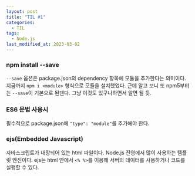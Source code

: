 ```yaml
---
layout: post
title: "TIL #1"
categories:
  - TIL
tags:
  - Node.js
last_modified_at: 2023-03-02
---
```


### npm install --save <module>
`--save` 옵션은 package.json의 dependency 항목에 모듈을 추가한다는 의미이다.
지금까지 `npm i <module>` 형식으로 모듈을 설치했었다. 근데 알고 보니 또 npm5부터는 `--save`이 기본으로 된댄다. 그냥 이것도 있구나하면서 알면 될 듯.

### ES6 문법 사용시
필수적으로 package.json에 `"type": "module"`를 추가해야 한다.

### ejs(Embedded Javascript)
자바스크립트가 내장되어 있는 html 파일이다. Node.js 진영에서 많이 사용하는 템플릿 엔진이다. ejs는 html 안에서 `<% %>`를 이용해 서버의 데이터를 사용하거나 코드를 실행할 수 있다.
